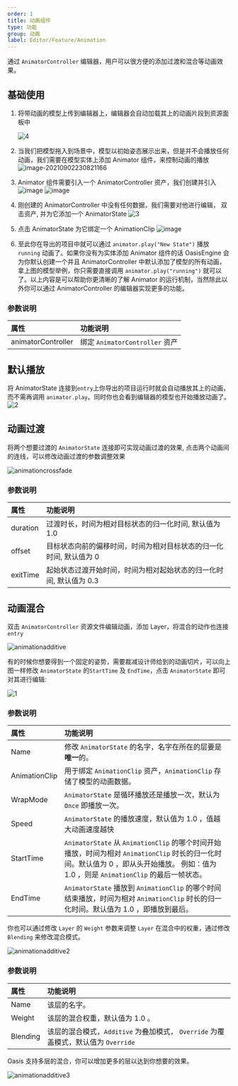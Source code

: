 ```yaml
---
order: 1
title: 动画组件
type: 功能
group: 动画
label: Editor/Feature/Animation
---
```


通过 `AnimatorController` 编辑器，用户可以很方便的添加过渡和混合等动画效果。

## 基础使用

1. 将带动画的模型上传到编辑器上，编辑器会自动加载其上的动画片段到资源面板中

   ![4](https://gw.alipayobjects.com/zos/OasisHub/2ee85519-4f48-4e65-8dcc-b6afe9d1f7d9/4.jpg)

2. 当我们把模型拖入到场景中，模型以初始姿态展示出来，但是并不会播放任何动画，我们需要在模型实体上添加 Animator 组件，来控制动画的播放
   ![image-20210902230821166](https://gw.alipayobjects.com/zos/OasisHub/405ebaa7-8c03-4fd0-816e-cbcb39562b68/1667457441830-207e0940-4a82-4bc2-8d9c-d12d44c3eb31.png)

3. Animator 组件需要引入一个 AnimatorController 资产，我们创建并引入
   ![image](https://gw.alipayobjects.com/zos/OasisHub/35f5788a-7544-4231-b11e-373fcce31267/1667457702054-45c9d61a-1e9b-49b5-a719-36724471aaa2.png)
   ![image](https://gw.alipayobjects.com/zos/OasisHub/68de5813-be5f-4669-91bc-d8d3f4077c5a/1667457755170-565aaa77-ec4b-462a-9a38-dc7ad66e9c19.png)

4. 刚创建的 AnimatorController 中没有任何数据，我们需要对他进行编辑， 双击资产, 并为它添加一个 AnimatorState
   ![3](https://gw.alipayobjects.com/zos/OasisHub/4f4139aa-eaaf-4b9d-b077-1570e783843d/3.jpg)

5. 点击 AnimatorState 为它绑定一个 AnimationClip
   ![image](https://gw.alipayobjects.com/zos/OasisHub/8e29b9fa-eeed-4e5c-84c1-ea68f9732a92/1667457999371-e0ed9c57-d44c-4f2a-abda-12eba6e3a934.png)

6. 至此你在导出的项目中就可以通过 `animator.play("New State")` 播放 `running` 动画了。如果你没有为实体添加 Animator 组件的话 OasisEngine 会为你默认创建一个并且 AnimatorController 中默认添加了模型的所有动画，拿上图的模型举例，你只需要直接调用 `animator.play("running")` 就可以了。以上内容是可以帮助你更清晰的了解 Animator 的运行机制，当然除此以外你可以通过 AnimatorController 的编辑器实现更多的功能。

### 参数说明

| 属性               | 功能说明                       |
| :----------------- | :----------------------------- |
| animatorController | 绑定 `AnimatorController` 资产 |

## 默认播放

将 AnimatorState 连接到`entry`上你导出的项目运行时就会自动播放其上的动画，而不需再调用 `animator.play`。同时你也会看到编辑器的模型也开始播放动画了。
![2](https://gw.alipayobjects.com/zos/OasisHub/de60a906-0d3c-4578-8d50-aa2ce050e560/2.jpg)

## 动画过渡

将两个想要过渡的 `AnimatorState` 连接即可实现动画过渡的效果, 点击两个动画间的连线，可以修改动画过渡的参数调整效果

![animationcrossfade](https://gw.alipayobjects.com/zos/OasisHub/cd8fa035-0c1c-493e-a0c7-54d301f96156/1667458692286-29d9f543-9b98-4911-8fa7-ac38b61b1668.gif)

### 参数说明

| 属性 | 功能说明 |
| :------- | :---------------------------------------------------------|
| duration | 过渡时长，时间为相对目标状态的归一化时间, 默认值为 1.0            |
| offset   | 目标状态向前的偏移时间，时间为相对目标状态的归一化时间, 默认值为 0  |
| exitTime | 起始状态过渡开始时间，时间为相对起始状态的归一化时间, 默认值为 0.3  |

## 动画混合

双击 `AnimatorController` 资源文件编辑动画，添加 Layer，将混合的动作也连接`entry`

![animationadditive](https://gw.alipayobjects.com/zos/OasisHub/7548a66b-a72f-4cad-9b27-c9f1a2824aff/1667459461151-4568a32a-07db-427b-922e-3bc6f844097b.gif)

有的时候你想要得到一个固定的姿势，需要裁减设计师给到的动画切片，可以向上图一样修改 `AnimatorState` 的`StartTime` 及 `EndTime`，点击 `AnimatorState` 即可对其进行编辑:

![1](https://gw.alipayobjects.com/zos/OasisHub/cc0db4c9-95f9-48d7-a3ac-48d69e94a31d/1.jpg)

### 参数说明

| 属性 | 功能说明 |
| :------- | :------------------------------------------------------------------- |
| Name          | 修改 `AnimatorState` 的名字，名字在所在的层要是**唯一**的。           |
| AnimationClip | 用于绑定 `AnimationClip` 资产，`AnimationClip` 存储了模型的动画数据。 |
| WrapMode      | `AnimatorState` 是循环播放还是播放一次，默认为 `Once` 即播放一次。     |
| Speed         | `AnimatorState` 的播放速度，默认值为 1.0 ，值越大动画速度越快          |
| StartTime     | `AnimatorState` 从 `AnimationClip` 的哪个时间开始播放，时间为相对 `AnimationClip` 时长的归一化时间。默认值为 0 ，即从头开始播放。 例如：值为 1.0 ，则是 `AnimationClip` 的最后一帧状态。        |
| EndTime       | `AnimatorState` 播放到 `AnimationClip` 的哪个时间结束播放，时间为相对 `AnimationClip` 时长的归一化时间。默认值为 1.0 ，即播放到最后。                                                      |


你也可以通过修改 `Layer` 的 `Weight` 参数来调整 `Layer` 在混合中的权重，通过修改 `Blending` 来修改混合模式。

![animationadditive2](https://gw.alipayobjects.com/zos/OasisHub/acd80bdf-7c8d-41ac-8a2f-fe75cc6d2da4/1667459778293-be31b02b-7f6c-4c27-becc-2c0c8e80b538.gif)

### 参数说明

| 属性      | 功能说明                                                                    |
| :------- | :------------------------------------------------------------------------- |
| Name     | 该层的名字。                                                                 |
| Weight   | 该层的混合权重，默认值为 1.0 。                                                |
| Blending | 该层的混合模式，`Additive` 为叠加模式， `Override` 为覆盖模式，默认值为 `Override` |

Oasis 支持多层的混合，你可以增加更多的层以达到你想要的效果。

![animationadditive3](https://gw.alipayobjects.com/zos/OasisHub/4485bf06-b783-4ff6-9dfd-cb05cc5adf84/1667459905978-f86e9051-7b62-44ad-aa43-87da0248a8f1.gif)
